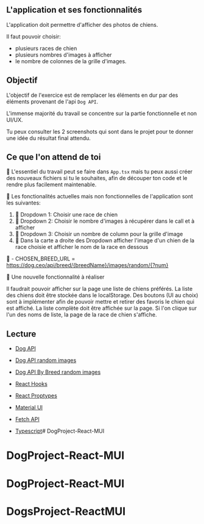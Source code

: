 ## L'application et ses fonctionnalités 

L'application doit permettre d'afficher des photos de chiens.

Il faut pouvoir choisir:
  - plusieurs races de chien
  - plusieurs nombres d'images à afficher 
  - le nombre de colonnes de la grille d'images.


## Objectif

L'objectif de l'exercice est de remplacer les éléments en dur par des éléments provenant de l'api `Dog API`.

L'immense majorité du travail se concentre sur la partie fonctionnelle et non UI/UX.

Tu peux consulter les 2 screenshots qui sont dans le projet pour te donner une idée du résultat final attendu.


## Ce que l'on attend de toi

📣 L'essentiel du travail peut se faire dans `App.tsx` mais tu peux aussi créer des nouveaux fichiers si tu le souhaites, afin de découper ton code et le rendre plus facilement maintenable.

📣 Les fonctionalités actuelles mais non fonctionnelles de l'application sont les suivantes: 

1. 📌 Dropdown 1: Choisir une race de chien
2. 📌 Dropdown 2: Choisir le nombre d'images à récupérer dans le call et à afficher
3. 📌 Dropdown 3: Choisir un nombre de column pour la grille d'image
4. 📌 Dans la carte a droite des Dropdown afficher l'image d'un chien de la race choisie et afficher le nom de la race en dessous


🐶 - CHOSEN_BREED_URL = https://dog.ceo/api/breed/{breedName}/images/random/{?num}

📣 Une nouvelle fonctionnalité à réaliser 

Il faudrait pouvoir afficher sur la page une liste de chiens préférés.
La liste des chiens doit être stockée dans le localStorage. 
Des boutons (UI au choix) sont à implémenter afin de pouvoir mettre et retirer des favoris le chien qui est affiché. 
La liste complète doit être affichée sur la page. 
Si l'on clique sur l'un des noms de liste, la page de la race de chien s'affiche. 


## Lecture

- [Dog API](https://dog.ceo/dog-api/documentation/)
- [Dog API random images](https://dog.ceo/dog-api/documentation/random)
- [Dog API By Breed random images](https://dog.ceo/dog-api/documentation/breed)

- [React Hooks](https://reactjs.org/docs/hooks-intro.html)
- [React Proptypes](https://reactjs.org/docs/typechecking-with-proptypes.html)

- [Material UI](https://mui.com/material-ui/getting-started/overview/)
- [Fetch API](https://developer.mozilla.org/en-US/docs/Web/API/Fetch_API/Using_Fetch)

- [Typescript](https://www.typescriptlang.org/docs/handbook/2/basic-types.html)# DogProject-React-MUI
# DogProject-React-MUI
# DogProject-React-MUI
# DogsProject-ReactMUI
